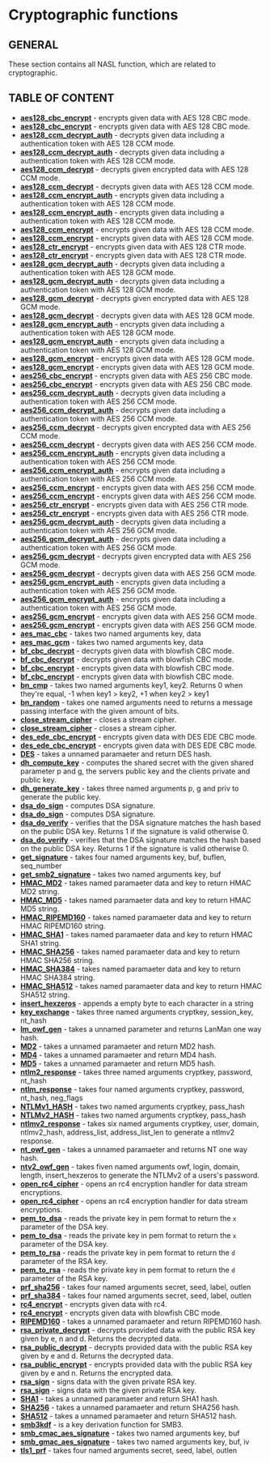 # Cryptographic functions

## GENERAL

These section contains all NASL function, which are related to cryptographic.

## TABLE OF CONTENT

- **[aes128_cbc_encrypt](aes128_cbc_encrypt.md)** - encrypts given data with AES 128 CBC mode.
- **[aes128_cbc_encrypt](aes128_cbc_encrypt.md)** - encrypts given data with AES 128 CBC mode.
- **[aes128_ccm_decrypt_auth](aes128_ccm_decrypt_auth.md)** - decrypts given data including a authentication token with AES 128 CCM mode.
- **[aes128_ccm_decrypt_auth](aes128_ccm_decrypt_auth.md)** - decrypts given data including a authentication token with AES 128 CCM mode.
- **[aes128_ccm_decrypt](aes128_ccm_decrypt.md)** - decrypts given encrypted data with AES 128 CCM mode.
- **[aes128_ccm_decrypt](aes128_ccm_decrypt.md)** - decrypts given data with AES 128 CCM mode.
- **[aes128_ccm_encrypt_auth](aes128_ccm_encrypt_auth.md)** - encrypts given data including a authentication token with AES 128 CCM mode.
- **[aes128_ccm_encrypt_auth](aes128_ccm_encrypt_auth.md)** - encrypts given data including a authentication token with AES 128 CCM mode.
- **[aes128_ccm_encrypt](aes128_ccm_encrypt.md)** - encrypts given data with AES 128 CCM mode.
- **[aes128_ccm_encrypt](aes128_ccm_encrypt.md)** - encrypts given data with AES 128 CCM mode.
- **[aes128_ctr_encrypt](aes128_ctr_encrypt.md)** - encrypts given data with AES 128 CTR mode.
- **[aes128_ctr_encrypt](aes128_ctr_encrypt.md)** - encrypts given data with AES 128 CTR mode.
- **[aes128_gcm_decrypt_auth](aes128_gcm_decrypt_auth.md)** - decrypts given data including a authentication token with AES 128 GCM mode.
- **[aes128_gcm_decrypt_auth](aes128_gcm_decrypt_auth.md)** - decrypts given data including a authentication token with AES 128 GCM mode.
- **[aes128_gcm_decrypt](aes128_gcm_decrypt.md)** - decrypts given encrypted data with AES 128 GCM mode.
- **[aes128_gcm_decrypt](aes128_gcm_decrypt.md)** - decrypts given data with AES 128 GCM mode.
- **[aes128_gcm_encrypt_auth](aes128_gcm_encrypt_auth.md)** - encrypts given data including a authentication token with AES 128 GCM mode.
- **[aes128_gcm_encrypt_auth](aes128_gcm_encrypt_auth.md)** - encrypts given data including a authentication token with AES 128 GCM mode.
- **[aes128_gcm_encrypt](aes128_gcm_encrypt.md)** - encrypts given data with AES 128 GCM mode.
- **[aes128_gcm_encrypt](aes128_gcm_encrypt.md)** - encrypts given data with AES 128 GCM mode.
- **[aes256_cbc_encrypt](aes256_cbc_encrypt.md)** - encrypts given data with AES 256 CBC mode.
- **[aes256_cbc_encrypt](aes256_cbc_encrypt.md)** - encrypts given data with AES 256 CBC mode.
- **[aes256_ccm_decrypt_auth](aes256_ccm_decrypt_auth.md)** - decrypts given data including a authentication token with AES 256 CCM mode.
- **[aes256_ccm_decrypt_auth](aes256_ccm_decrypt_auth.md)** - decrypts given data including a authentication token with AES 256 CCM mode.
- **[aes256_ccm_decrypt](aes256_ccm_decrypt.md)** - decrypts given encrypted data with AES 256 CCM mode.
- **[aes256_ccm_decrypt](aes256_ccm_decrypt.md)** - decrypts given data with AES 256 CCM mode.
- **[aes256_ccm_encrypt_auth](aes256_ccm_encrypt_auth.md)** - encrypts given data including a authentication token with AES 256 CCM mode.
- **[aes256_ccm_encrypt_auth](aes256_ccm_encrypt_auth.md)** - encrypts given data including a authentication token with AES 256 CCM mode.
- **[aes256_ccm_encrypt](aes256_ccm_encrypt.md)** - encrypts given data with AES 256 CCM mode.
- **[aes256_ccm_encrypt](aes256_ccm_encrypt.md)** - encrypts given data with AES 256 CCM mode.
- **[aes256_ctr_encrypt](aes256_ctr_encrypt.md)** - encrypts given data with AES 256 CTR mode.
- **[aes256_ctr_encrypt](aes256_ctr_encrypt.md)** - encrypts given data with AES 256 CTR mode.
- **[aes256_gcm_decrypt_auth](aes256_gcm_decrypt_auth.md)** - decrypts given data including a authentication token with AES 256 GCM mode.
- **[aes256_gcm_decrypt_auth](aes256_gcm_decrypt_auth.md)** - decrypts given data including a authentication token with AES 256 GCM mode.
- **[aes256_gcm_decrypt](aes256_gcm_decrypt.md)** - decrypts given encrypted data with AES 256 GCM mode.
- **[aes256_gcm_decrypt](aes256_gcm_decrypt.md)** - decrypts given data with AES 256 GCM mode.
- **[aes256_gcm_encrypt_auth](aes256_gcm_encrypt_auth.md)** - encrypts given data including a authentication token with AES 256 GCM mode.
- **[aes256_gcm_encrypt_auth](aes256_gcm_encrypt_auth.md)** - encrypts given data including a authentication token with AES 256 GCM mode.
- **[aes256_gcm_encrypt](aes256_gcm_encrypt.md)** - encrypts given data with AES 256 GCM mode.
- **[aes256_gcm_encrypt](aes256_gcm_encrypt.md)** - encrypts given data with AES 256 GCM mode.
- **[aes_mac_cbc](aes_mac_cbc.md)** - takes two named arguments key, data
- **[aes_mac_gcm](aes_mac_gcm.md)** - takes two named arguments key, data
- **[bf_cbc_decrypt](bf_cbc_decrypt.md)** - decrypts given data with blowfish CBC mode.
- **[bf_cbc_decrypt](bf_cbc_decrypt.md)** - decrypts given data with blowfish CBC mode.
- **[bf_cbc_encrypt](bf_cbc_encrypt.md)** - encrypts given data with blowfish CBC mode.
- **[bf_cbc_encrypt](bf_cbc_encrypt.md)** - encrypts given data with blowfish CBC mode.
- **[bn_cmp](bn_cmp.md)** - takes two named arguments key1, key2. Returns 0 when they're equal, -1 when key1 > key2, +1 when key2 > key1
- **[bn_random](bn_random.md)** - takes one named arguments need to returns a message passing interface with the given amount of bits.
- **[close_stream_cipher](close_stream_cipher.md)** - closes a stream cipher.
- **[close_stream_cipher](close_stream_cipher.md)** - closes a stream cipher.
- **[des_ede_cbc_encrypt](des_ede_cbc_encrypt.md)** - encrypts given data with DES EDE CBC mode.
- **[des_ede_cbc_encrypt](des_ede_cbc_encrypt.md)** - encrypts given data with DES EDE CBC mode.
- **[DES](DES.md)** - takes a unnamed paramaeter and return DES hash.
- **[dh_compute_key](dh_compute_key.md)** - computes the shared secret with the given shared parameter p and g, the servers public key and the clients private and public key.
- **[dh_generate_key](dh_generate_key.md)** - takes three named arguments p, g and priv to generate the public key.
- **[dsa_do_sign](dsa_do_sign.md)** - computes DSA signature.
- **[dsa_do_sign](dsa_do_sign.md)** - computes DSA signature.
- **[dsa_do_verify](dsa_do_verify.md)** - verifies that the DSA signature matches the hash based on the public DSA key. Returns 1 if the signature is valid otherwise 0.
- **[dsa_do_verify](dsa_do_verify.md)** - verifies that the DSA signature matches the hash based on the public DSA key. Returns 1 if the signature is valid otherwise 0.
- **[get_signature](get_signature.md)** - takes four named arguments key, buf, buflen, seq_number
- **[get_smb2_signature](get_smb2_signature.md)** - takes two named arguments key, buf
- **[HMAC_MD2](HMAC_MD2.md)** - takes named paramaeter data and key to return HMAC MD2 string.
- **[HMAC_MD5](HMAC_MD5.md)** - takes named paramaeter data and key to return HMAC MD5 string.
- **[HMAC_RIPEMD160](HMAC_RIPEMD160.md)** - takes named paramaeter data and key to return HMAC RIPEMD160 string.
- **[HMAC_SHA1](HMAC_SHA1.md)** - takes named paramaeter data and key to return HMAC SHA1 string.
- **[HMAC_SHA256](HMAC_SHA256.md)** - takes named paramaeter data and key to return HMAC SHA256 string.
- **[HMAC_SHA384](HMAC_SHA384.md)** - takes named paramaeter data and key to return HMAC SHA384 string.
- **[HMAC_SHA512](HMAC_SHA512.md)** - takes named paramaeter data and key to return HMAC SHA512 string.
- **[insert_hexzeros](insert_hexzeros.md)** - appends a empty byte to each character in a string
- **[key_exchange](key_exchange.md)** - takes three named arguments cryptkey, session_key, nt_hash
- **[lm_owf_gen](lm_owf_gen.md)** - takes a unnamed parameter and returns LanMan one way hash.
- **[MD2](MD2.md)** - takes a unnamed paramaeter and return MD2 hash.
- **[MD4](MD4.md)** - takes a unnamed paramaeter and return MD4 hash.
- **[MD5](MD5.md)** - takes a unnamed paramaeter and return MD5 hash.
- **[ntlm2_response](ntlm2_response.md)** - takes three named arguments cryptkey, password, nt_hash
- **[ntlm_response](ntlm_response.md)** - takes four named arguments cryptkey, password, nt_hash, neg_flags
- **[NTLMv1_HASH](NTLMv1_HASH.md)** - takes two named arguments cryptkey, pass_hash
- **[NTLMv2_HASH](NTLMv2_HASH.md)** - takes two named arguments cryptkey, pass_hash
- **[ntlmv2_response](ntlmv2_response.md)** - takes six named arguments cryptkey, user, domain, ntlmv2_hash, address_list, address_list_len to generate a ntlmv2 response.
- **[nt_owf_gen](nt_owf_gen.md)** - takes a unnamed paramaeter and returns NT one way hash.
- **[ntv2_owf_gen](ntv2_owf_gen.md)** - takes fiven named arguments owf, login, domain, length, insert_hexzeros to generate the NTLMv2 of a users's password.
- **[open_rc4_cipher](open_rc4_cipher.md)** - opens an rc4 encryption handler for data stream encryptions.
- **[open_rc4_cipher](open_rc4_cipher.md)** - opens an rc4 encryption handler for data stream encryptions.
- **[pem_to_dsa](pem_to_dsa.md)** - reads the private key in pem format to return the `x` parameter of the DSA key.
- **[pem_to_dsa](pem_to_dsa.md)** - reads the private key in pem format to return the `x` parameter of the DSA key.
- **[pem_to_rsa](pem_to_rsa.md)** - reads the private key in pem format to return the `d` parameter of the RSA key.
- **[pem_to_rsa](pem_to_rsa.md)** - reads the private key in pem format to return the `d` parameter of the RSA key.
- **[prf_sha256](prf_sha256.md)** - takes four named arguments secret, seed, label, outlen
- **[prf_sha384](prf_sha384.md)** - takes four named arguments secret, seed, label, outlen
- **[rc4_encrypt](rc4_encrypt.md)** - encrypts given data with rc4.
- **[rc4_encrypt](rc4_encrypt.md)** - encrypts given data with blowfish CBC mode.
- **[RIPEMD160](RIPEMD160.md)** - takes a unnamed paramaeter and return RIPEMD160 hash.
- **[rsa_private_decrypt](rsa_private_decrypt.md)** - decrypts provided data with the public RSA key given by e, n and d. Returns the decrypted data.
- **[rsa_public_decrypt](rsa_public_decrypt.md)** - decrypts provided data with the public RSA key given by e and d. Returns the decrypted data.
- **[rsa_public_encrypt](rsa_public_encrypt.md)** - encrypts provided data with the public RSA key given by e and n. Returns the encrypted data.
- **[rsa_sign](rsa_sign.md)** - signs data with the given private RSA key.
- **[rsa_sign](rsa_sign.md)** - signs data with the given private RSA key.
- **[SHA1](SHA1.md)** - takes a unnamed paramaeter and return SHA1 hash.
- **[SHA256](SHA256.md)** - takes a unnamed paramaeter and return SHA256 hash.
- **[SHA512](SHA512.md)** - takes a unnamed paramaeter and return SHA512 hash.
- **[smb3kdf](smb3kdf.md)** - is a key derivation function for SMB3.
- **[smb_cmac_aes_signature](smb_cmac_aes_signature.md)** - takes two named arguments key, buf
- **[smb_gmac_aes_signature](smb_gmac_aes_signature.md)** - takes two named arguments key, buf, iv
- **[tls1_prf](tls1_prf.md)** - takes four named arguments secret, seed, label, outlen
